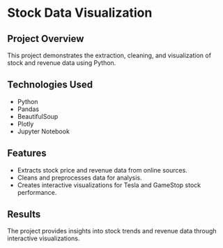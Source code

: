 # Stock Data Visualization

## Project Overview
This project demonstrates the extraction, cleaning, and visualization of stock and revenue data using Python.

## Technologies Used
- Python
- Pandas
- BeautifulSoup
- Plotly
- Jupyter Notebook

## Features
- Extracts stock price and revenue data from online sources.
- Cleans and preprocesses data for analysis.
- Creates interactive visualizations for Tesla and GameStop stock performance.

## Results
The project provides insights into stock trends and revenue data through interactive visualizations.

